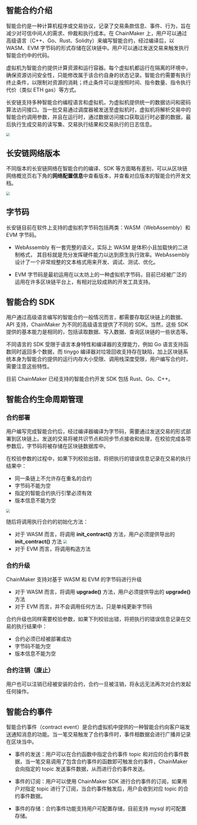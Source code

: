 ## 智能合约介绍

智能合约是一种计算机程序或交易协议，记录了交易条款信息、事件、行为，旨在减少对可信中间人的需求、仲裁和执行成本。在 ChainMaker 上，用户可以通过高级语言（C++、Go、Rust、Solidty）来编写智能合约，经过编译后，以 WASM、EVM 字节码的形式存储在区块链中。用户可以通过发送交易来触发执行智能合约中的代码。

虚拟机为智能合约提供计算资源和运行容器。每个虚拟机都运行在隔离的环境中，确保资源访问安全性，只能修改属于该合约自身的状态记录。智能合约需要有执行终止条件，以限制对资源的消耗；终止条件可以是按照时间、指令数量、指令执行代价（类似 ETH gas）等方式。

长安链支持多种智能合约编程语言和虚拟机，为虚拟机提供统一的数据访问和密码算法访问接口。当一批交易通过调度器被发送至虚拟机时，虚拟机将解析交易中的智能合约调用参数，并且在运行时，通过数据访问接口获取运行时必要的数据，最后执行生成交易的读写集、交易执行结果和交易执行的日志信息。

<img src="https://main.qcloudimg.com/raw/40e3a6c19c190241783213111be5aa98.png" style="zoom: 60%;" />

## 长安链网络版本

不同版本的长安链网络在智能合约的编译、SDK 等方面略有差别，可以从区块链网络概览页右下角的**网络配置信息**中查看版本，并查看对应版本的智能合约开发文档。

<img src="https://main.qcloudimg.com/raw/e4e4d83849297385f09a7846cab9ee81.png" style="zoom: 60%;" />

## 字节码

长安链目前在软件上支持的虚拟机字节码包括两类：WASM（WebAssembly）和 EVM 字节码。

+ WebAssembly 有一套完整的语义，实际上 WASM 是体积小且加载快的二进制格式， 其目标就是充分发挥硬件能力以达到原生执行效率。WebAssembly 设计了一个非常规整的文本格式用来开发、调试、测试、优化。

+ EVM 字节码是最初运用在以太坊上的一种虚拟机字节码，目前已经被广泛的运用在许多区块链平台上，有相对比较成熟的开发工具支持。

## 智能合约 SDK

用户通过高级语言编写的智能合约一般情况而言，都需要存取区块链上的数据、API 支持，ChainMaker 为不同的高级语言提供了不同的 SDK。当然，这些 SDK 提供的基本能力是相同的，包括读取数据、写入数据、查询区块链的一些状态等。

不同语言的 SDK 受限于语言本身特性和编译器的支撑能力，例如 Go 语言支持函数同时返回多个数据，而 tinygo 编译器对垃圾回收支持存在缺陷，加上区块链系统本身为智能合约提供的运行内存大小受限、调用栈深度受限，用户编写合约时，需要注意这些特性。

目前 ChainMaker 已经支持的智能合约开发 SDK 包括 Rust、Go、C++。

## 智能合约生命周期管理

### 合约部署

用户编写完成智能合约后，经过编译器编译为字节码，需要通过发送交易的形式部署到区块链上。发送的交易将被共识节点和同步节点接收和处理，在校验完成各项参数后，字节码将被存储在区块链数据库中。

在校验参数的过程中，如果下列校验出错，将把执行的错误信息记录在交易的执行结果中：

- 同一条链上不允许存在重名的合约
- 字节码不能为空
- 指定的智能合约执行引擎必须有效
- 版本信息不能为空

<img src="https://main.qcloudimg.com/raw/13e542928cc6d2c8c8f96ff139eb9fd9.png" style="zoom: 60%;" />

随后将调用执行合约的初始化方法：

- 对于 WASM 而言，将调用 **init_contract()** 方法，用户必须提供导出的 **init_contract()** 方法
  <img src="https://main.qcloudimg.com/raw/acf74f497099f991656a2809faffd2a0.png
  " style="zoom: 60%;" />
- 对于 EVM 而言，将调用构造方法

### 合约升级

ChainMaker 支持对基于 WASM 和 EVM 的字节码进行升级

- 对于 WASM 而言，将调用 **upgrade()** 方法，用户必须提供导出的 **upgrade()** 方法
- 对于 EVM 而言，并不会调用任何方法，只是单纯更新字节码

合约升级也同样需要校验参数，如果下列校验出错，将把执行的错误信息记录在交易的执行结果中：

- 合约必须已经被部署成功
- 字节码不能为空
- 版本信息不能为空

### 合约注销（废止）

用户也可以注销已经被安装的合约，合约一旦被注销，将永远无法再次对合约发起任何操作。

##  智能合约事件

智能合约事件（contract event）是合约虚拟机中提供的一种智能合约向客户端发送通知消息的功能。当一笔交易触发了合约事件时，事件相数据会进行广播并记录在区块当中。

+ 事件的发送：用户可以在合约函数中指定合约事件 topic 和对应的合约事件数据，当一笔交易调用了包含合约事件的函数即可触发合约事件，ChainMaker 会向指定的 topic 发送事件数据，从而进行合约事件发送。

+ 事件的订阅：用户可以使用 ChainMaker SDK 进行合约事件的订阅，如果用户对指定 topic 进行了订阅，当合约事件触发后，用户会收到对应 topic 的合约事件数据。

+ 事件的存储：合约事件功能支持用户可配置存储，目前支持 mysql 的可配置存储。
